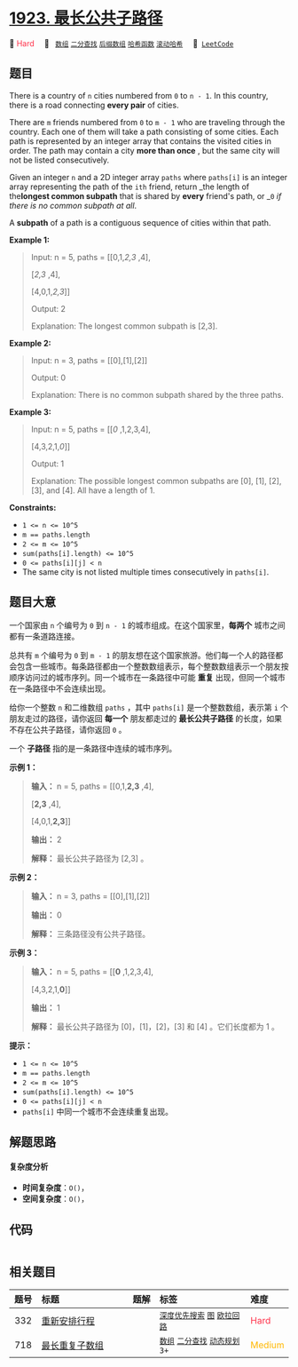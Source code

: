 # [1923. 最长公共子路径](https://leetcode.com/problems/longest-common-subpath)

🔴 <font color=#ff334b>Hard</font>&emsp; 🔖&ensp; [`数组`](/leetcode/outline/tag/array.md) [`二分查找`](/leetcode/outline/tag/binary-search.md) [`后缀数组`](/leetcode/outline/tag/suffix-array.md) [`哈希函数`](/leetcode/outline/tag/hash-function.md) [`滚动哈希`](/leetcode/outline/tag/rolling-hash.md)&emsp; 🔗&ensp;[`LeetCode`](https://leetcode.com/problems/longest-common-subpath)

## 题目

There is a country of `n` cities numbered from `0` to `n - 1`. In this
country, there is a road connecting **every pair** of cities.

There are `m` friends numbered from `0` to `m - 1` who are traveling through
the country. Each one of them will take a path consisting of some cities. Each
path is represented by an integer array that contains the visited cities in
order. The path may contain a city **more than once** , but the same city will
not be listed consecutively.

Given an integer `n` and a 2D integer array `paths` where `paths[i]` is an
integer array representing the path of the `ith` friend, return _the length of
the**longest common subpath** that is shared by **every** friend's path, or
_`0` _if there is no common subpath at all_.

A **subpath** of a path is a contiguous sequence of cities within that path.



**Example 1:**

> Input: n = 5, paths = [[0,1,_2,3_ ,4],
> 
> > 
> > 
> > 
> > 
> > 
>    [_2,3_ ,4],
> 
> > 
> > 
> > 
> > 
> > 
>    [4,0,1,_2,3_]]
> 
> Output: 2
> 
> Explanation: The longest common subpath is [2,3].

**Example 2:**

> Input: n = 3, paths = [[0],[1],[2]]
> 
> Output: 0
> 
> Explanation: There is no common subpath shared by the three paths.

**Example 3:**

> Input: n = 5, paths = [[_0_ ,1,2,3,4],
> 
> > 
> > 
> > 
> > 
> > 
>    [4,3,2,1,_0_]]
> 
> Output: 1
> 
> Explanation: The possible longest common subpaths are [0], [1], [2], [3], and [4]. All have a length of 1.



**Constraints:**

  * `1 <= n <= 10^5`
  * `m == paths.length`
  * `2 <= m <= 10^5`
  * `sum(paths[i].length) <= 10^5`
  * `0 <= paths[i][j] < n`
  * The same city is not listed multiple times consecutively in `paths[i]`.


## 题目大意

一个国家由 `n` 个编号为 `0` 到 `n - 1` 的城市组成。在这个国家里，**每两个** 城市之间都有一条道路连接。

总共有 `m` 个编号为 `0` 到 `m - 1`
的朋友想在这个国家旅游。他们每一个人的路径都会包含一些城市。每条路径都由一个整数数组表示，每个整数数组表示一个朋友按顺序访问过的城市序列。同一个城市在一条路径中可能
**重复** 出现，但同一个城市在一条路径中不会连续出现。

给你一个整数 `n` 和二维数组 `paths` ，其中 `paths[i]` 是一个整数数组，表示第 `i` 个朋友走过的路径，请你返回 **每一个**
朋友都走过的 **最长公共子路径** 的长度，如果不存在公共子路径，请你返回 `0` 。

一个 **子路径** 指的是一条路径中连续的城市序列。

**示例 1：**

> 
> 
> 
> 
> 
> **输入：** n = 5, paths = [[0,1,**2,3** ,4],
> 
> > 
> > 
> > 
> > 
> > 
>  [**2,3** ,4],
> 
> > 
> > 
> > 
> > 
> > 
>  [4,0,1,**2,3**]]
> 
> **输出：** 2
> 
> **解释：** 最长公共子路径为 [2,3] 。
> 
> 

**示例 2：**

> 
> 
> 
> 
> 
> **输入：** n = 3, paths = [[0],[1],[2]]
> 
> **输出：** 0
> 
> **解释：** 三条路径没有公共子路径。
> 
> 

**示例 3：**

> 
> 
> 
> 
> 
> **输入：** n = 5, paths = [[**0** ,1,2,3,4],
> 
> > 
> > 
> > 
> > 
> > 
>  [4,3,2,1,**0**]]
> 
> **输出：** 1
> 
> **解释：** 最长公共子路径为 [0]，[1]，[2]，[3] 和 [4] 。它们长度都为 1 。

**提示：**

  * `1 <= n <= 10^5`
  * `m == paths.length`
  * `2 <= m <= 10^5`
  * `sum(paths[i].length) <= 10^5`
  * `0 <= paths[i][j] < n`
  * `paths[i]` 中同一个城市不会连续重复出现。


## 解题思路

#### 复杂度分析

- **时间复杂度**：`O()`，
- **空间复杂度**：`O()`，

## 代码

```javascript

```

## 相关题目

<!-- prettier-ignore -->
| 题号 | 标题 | 题解 | 标签 | 难度 |
| :------: | :------ | :------: | :------ | :------ |
| 332 | [重新安排行程](https://leetcode.com/problems/reconstruct-itinerary) |  |  [`深度优先搜索`](/leetcode/outline/tag/depth-first-search.md) [`图`](/leetcode/outline/tag/graph.md) [`欧拉回路`](/leetcode/outline/tag/eulerian-circuit.md) | <font color=#ff334b>Hard</font> |
| 718 | [最长重复子数组](https://leetcode.com/problems/maximum-length-of-repeated-subarray) |  |  [`数组`](/leetcode/outline/tag/array.md) [`二分查找`](/leetcode/outline/tag/binary-search.md) [`动态规划`](/leetcode/outline/tag/dynamic-programming.md) `3+` | <font color=#ffb800>Medium</font> |

<style>
.blue {
    background-color: #096dd9;
    padding: 0.25rem 0.5rem;
    margin: 0;
    font-size: 0.85em;
    border-radius: 3px;
    color: white;
    font-weight: 500;
}
table th:first-of-type { width: 10%; }
table th:nth-of-type(2) { width: 35%; }
table th:nth-of-type(3) { width: 10%; }
table th:nth-of-type(4) { width: 35%; }
table th:nth-of-type(5) { width: 10%; }
</style>
